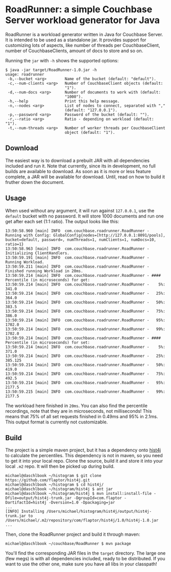 RoadRunner: a simple Couchbase Server workload generator for Java
==================================================================

RoadRunner is a workload generator written in Java for Couchbase
Server. It is intended to be used as a standalone jar. It provides
support for customizing lots of aspects, like number of threads per
CouchbaseClient, number of CouchbaseClients, amount of docs to store
and so on.

Running the `jar` with `-h` shows the supported options:

```
$ java -jar target/RoadRunner-1.0.jar -h
usage: roadrunner
 -b,--bucket <arg>        Name of the bucket (default: "default").
 -c,--num-clients <arg>   Number of CouchbaseClient objects (default:
                          "1").
 -d,--num-docs <arg>      Number of documents to work with (default:
                          "1000").
 -h,--help                Print this help message.
 -n,--nodes <arg>         List of nodes to connect, separated with ","
                          (default: "127.0.0.1").
 -p,--password <arg>      Password of the bucket (default: "").
 -r,--ratio <arg>         Ratio - depending on workload (default: "1").
 -t,--num-threads <arg>   Number of worker threads per CouchbaseClient
                          object (default: "1").
```

Download
--------
The easiest way is to download a prebuilt JAR with all dependencies
included and run it. Note that currently, since its in development, no
full builds are available to download. As soon as it is more or less
feature complete, a JAR will be available for download. Until, read on
how to build it fruther down the document.

Usage
-----
When used without any argument, it will run against `127.0.0.1`, use
the `default` bucket with no password. It will store 1000 documents
and run one get after each set (1:1 ratio). The output looks like
this:

```
13:50:58.960 [main] INFO  com.couchbase.roadrunner.RoadRunner - Running with Config: GlobalConfig{nodes=[http://127.0.0.1:8091/pools], bucket=default, password=, numThreads=1, numClients=1, numDocs=10, ratio=1}
13:50:58.963 [main] INFO  com.couchbase.roadrunner.RoadRunner - Initializing ClientHandlers.
13:50:59.191 [main] INFO  com.couchbase.roadrunner.RoadRunner - Running Workload.
13:50:59.211 [main] INFO  com.couchbase.roadrunner.RoadRunner - Finished running Workload in 20ms.
13:50:59.214 [main] INFO  com.couchbase.roadrunner.RoadRunner - #### Percentile (in microseconds) for get:
13:50:59.214 [main] INFO  com.couchbase.roadrunner.RoadRunner -    5%: 341.0
13:50:59.214 [main] INFO  com.couchbase.roadrunner.RoadRunner -   25%: 364.0
13:50:59.214 [main] INFO  com.couchbase.roadrunner.RoadRunner -   50%: 383.5
13:50:59.214 [main] INFO  com.couchbase.roadrunner.RoadRunner -   75%: 386.0
13:50:59.214 [main] INFO  com.couchbase.roadrunner.RoadRunner -   95%: 1702.0
13:50:59.214 [main] INFO  com.couchbase.roadrunner.RoadRunner -   99%: 1702.0
13:50:59.214 [main] INFO  com.couchbase.roadrunner.RoadRunner - #### Percentile (in microseconds) for set:
13:50:59.214 [main] INFO  com.couchbase.roadrunner.RoadRunner -    5%: 371.0
13:50:59.214 [main] INFO  com.couchbase.roadrunner.RoadRunner -   25%: 385.125
13:50:59.214 [main] INFO  com.couchbase.roadrunner.RoadRunner -   50%: 419.0
13:50:59.214 [main] INFO  com.couchbase.roadrunner.RoadRunner -   75%: 492.5
13:50:59.214 [main] INFO  com.couchbase.roadrunner.RoadRunner -   95%: 2177.5
13:50:59.215 [main] INFO  com.couchbase.roadrunner.RoadRunner -   99%: 2177.5
```
The workload here finished in `20ms`. You can also find the percentile
recordings, note that they are in microseconds, not milliseconds! This
means that 75% of all set requests finished in 0.49ms and 95% in
2.1ms. This output format is currently not customizable.

Build
-----
The project is a simple maven project, but it has a dependency onto
[hist4j](http://code.google.com/p/hist4j/) to calculate the
percentiles. This dependency is not in maven, so you need to get it
into your local repo. Clone the source, build it and store it into
your local `.m2` repo. It will then be picked up during build.

```
michael@daschlbook ~/histogram $ git clone https://github.com/flaptor/hist4j.git
michael@daschlbook ~/histogram $ cd hist4j/
michael@daschlbook ~/histogram/hist4j $ ant jar
michael@daschlbook ~/histogram/hist4j $ mvn install:install-file -Dfile=output/hist4j-trunk.jar -DgroupId=com.flaptor -DartifactId=hist4j -Dversion=1.0 -Dpackaging=jar
...
[INFO] Installing /Users/michael/histogram/hist4j/output/hist4j-trunk.jar to /Users/michael/.m2/repository/com/flaptor/hist4j/1.0/hist4j-1.0.jar
...
```

Then, clone the RoadRunner project and build it through maven:
```
michael@daschlbook ~/couchbase/RoadRunner $ mvn package
```
You'll find the corresponding JAR files in the `target` directory. The
large one (few megs) is with all dependencies included, ready to be
distributed. If you want to use the other one, make sure you have all
libs in your classpath!
